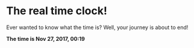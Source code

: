 # The real time clock!

Ever wanted to know what the time is? Well, your journey is about to end!

**The time is Nov 27, 2017, 00:19**